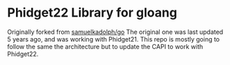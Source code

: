 # Phidget22 Library for gloang

Originally forked from [samuelkadolph/go](https://github.com/samuelkadolph/go)
The original one was last updated 5 years ago, and was working with Phidget21. This repo is mostly going to follow the same the architecture but to update the CAPI to work with Phidget22.
